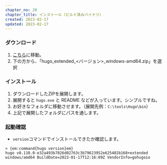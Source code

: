 ```yaml
---
chapter_no: 20
chapter_title: インストール（ビルド済みバイナリ）
created: 2023-02-17
updated: 2023-02-17
---
```

### ダウンロード
1. [こちら](https://github.com/gohugoio/hugo/releases/latest)に移動。
1. 下の方から、「hugo_extended_<バージョン>_windows-amd64.zip」を選択

### インストール
1. ダウンロードしたZIPを展開します。
1. 展開すると `hugo.exe` と README などが入っています。シンプルですね。
1. お好きなフォルダに移動させます。（展開先例：`C:\tools\Hugo\bin`）
1. 上記で展開したフォルダにパスを通します。

### 起動確認
- `version`コマンドでインストールできたか確認します。
```output
> {em:command{hugo version}em}
hugo v0.110.0-e32a493b7826d02763c3b79623952e625402b168+extended windows/amd64 BuildDate=2023-01-17T12:16:09Z VendorInfo=gohugoio
```
